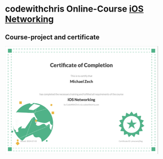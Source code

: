 # codewithchris Online-Course [iOS Networking](https://learn.codewithchris.com/courses/networking)

## Course-project and certificate

![certificate](./cert.png)
